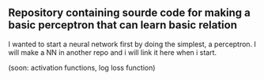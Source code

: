 ## Repository containing sourde code for making a basic perceptron that can learn basic relation 

I wanted to start a neural network first by doing the simplest, a perceptron. I will make a NN in another repo and i will link it here when i start.

(soon: activation functions, log loss function)
